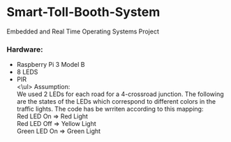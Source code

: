 # Smart-Toll-Booth-System
Embedded and Real Time Operating Systems Project
<h3> Hardware: </h3>
<ul>
  <li> Raspberry Pi 3 Model B </li>
  <li> 8 LEDS </li>
  <li> PIR </li>
<\ul>
Assumption: <br>
We used 2 LEDs for each road for a 4-crossroad junction. The following are the states of the LEDs which correspond to different colors in the traffic lights. The code has be wrriten according to this mapping:<br>
  Red LED On => Red Light <br>
  Red LED Off => Yellow Light <br>
  Green LED On => Green Light <br>
